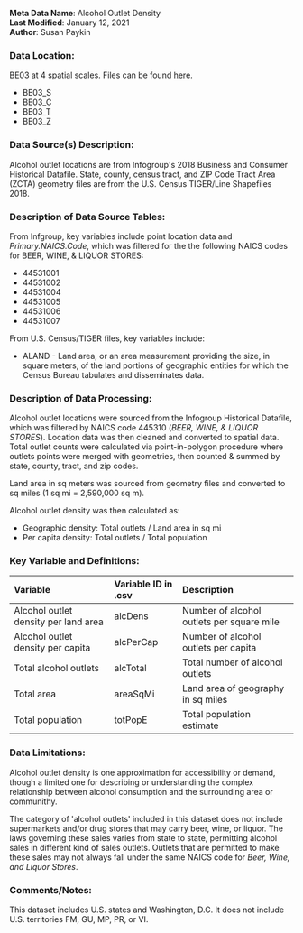 **Meta Data Name**: Alcohol Outlet Density  
**Last Modified**: January 12, 2021   
**Author**: Susan Paykin    

### Data Location: 
BE03 at 4 spatial scales. Files can be found [here](/data_final).
* BE03_S 
* BE03_C
* BE03_T  
* BE03_Z 

### Data Source(s) Description:  
Alcohol outlet locations are from Infogroup's 2018 Business and Consumer Historical Datafile. State, county, census tract, and ZIP Code Tract Area (ZCTA) geometry files are from the U.S. Census TIGER/Line Shapefiles 2018. 

### Description of Data Source Tables: 

From Infgroup, key variables include point location data and *Primary.NAICS.Code*, which was filtered for the the following NAICS codes for BEER, WINE, & LIQUOR STORES:
* 44531001
* 44531002 
* 44531004 
* 44531005 
* 44531006 
* 44531007

From U.S. Census/TIGER files, key variables include: 
* ALAND - Land area, or an area measurement providing the size, in square meters, of the land portions of geographic entities for which the Census Bureau tabulates and disseminates data.

### Description of Data Processing: 

Alcohol outlet locations were sourced from the Infogroup Historical Datafile, which was filtered by NAICS code 445310 (*BEER, WINE, & LIQUOR STORES*). Location data was then cleaned and converted to spatial data. Total outlet counts were calculated via point-in-polygon procedure where outlets points were merged with geometries, then counted & summed by state, county, tract, and zip codes.

Land area in sq meters was sourced from geometry files and converted to sq miles (1 sq mi = 2,590,000 sq m).

Alcohol outlet density was then calculated as: 
  * Geographic density: Total outlets / Land area in sq mi
  * Per capita density: Total outlets / Total population

### Key Variable and Definitions:

| Variable | Variable ID in .csv | Description |
|:---------|:--------------------|:------------|
| Alcohol outlet density per land area | alcDens | Number of alcohol outlets per square mile |
| Alcohol outlet density per capita | alcPerCap | Number of alcohol outlets per capita |
| Total alcohol outlets | alcTotal | Total number of alcohol outlets |
| Total area | areaSqMi | Land area of geography in sq miles |
| Total population | totPopE | Total population estimate |

### Data Limitations: 
Alcohol outlet density is one approximation for accessibility or demand, though a limited one for describing or understanding the complex relationship between alcohol consumption and the surrounding area or communithy. 

The category of 'alcohol outlets' included in this dataset does not include supermarkets and/or drug stores that may carry beer, wine, or liquor. The laws governing these sales varies from state to state, permitting alcohol sales in different kind of sales outlets. Outlets that are permitted to make these sales may not always fall under the same NAICS code for *Beer, Wine, and Liquor Stores*. 

### Comments/Notes:

This dataset includes U.S. states and Washington, D.C. It does not include U.S. territories FM, GU, MP, PR, or VI.
